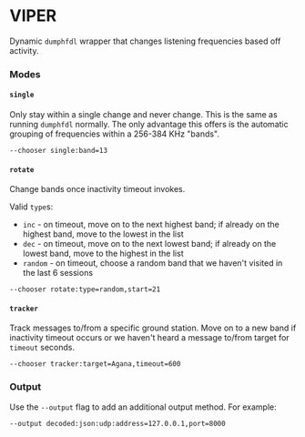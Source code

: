 # VIPER
Dynamic `dumphfdl` wrapper that changes listening frequencies based off activity.

### Modes
#### `single`
Only stay within a single change and never change. This is the same as running `dumphfdl` normally. The only advantage this offers is the automatic grouping of frequencies within a 256-384 KHz "bands".
```
--chooser single:band=13
```

#### `rotate`
Change bands once inactivity timeout invokes.

Valid `type`s:
* `inc` - on timeout, move on to the next highest band; if already on the highest band, move to the lowest in the list
* `dec` - on timeout, move on to the next lowest band; if already on the lowest band, move to the highest in the list
* `random` - on timeout, choose a random band that we haven't visited in the last 6 sessions
```
--chooser rotate:type=random,start=21
```
#### `tracker`
Track messages to/from a specific ground station. Move on to a new band if inactivity timeout occurs or we haven't heard a message to/from target for `timeout` seconds.
```
--chooser tracker:target=Agana,timeout=600
```
### Output
Use the `--output` flag to add an additional output method. For example:
```
--output decoded:json:udp:address=127.0.0.1,port=8000
```